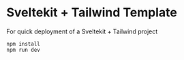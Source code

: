 # Sveltekit + Tailwind Template #
For quick deployment of a Sveltekit + Tailwind project

```
npm install
npm run dev
```
